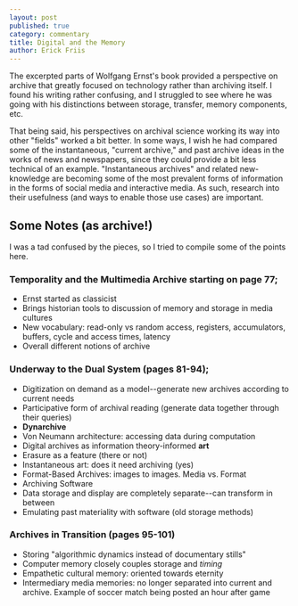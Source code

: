 ```yaml
---
layout: post
published: true
category: commentary
title: Digital and the Memory
author: Erick Friis
---
```

The excerpted parts of Wolfgang Ernst's book provided a perspective on archive that greatly focused on technology rather than archiving itself. I found his writing rather confusing, and I struggled to see where he was going with his distinctions between storage, transfer, memory components, etc.

That being said, his perspectives on archival science working its way into other "fields" worked a bit better. In some ways, I wish he had compared some of the instantaneous, "current archive," and past archive ideas in the works of news and newspapers, since they could provide a bit less technical of an example. "Instantaneous archives" and related new-knowledge are becoming some of the most prevalent forms of information in the forms of social media and interactive media. As such, research into their usefulness (and ways to enable those use cases) are important.

## Some Notes (as archive!)
I was a tad confused by the pieces, so I tried to compile some of the points here.

### Temporality and the Multimedia Archive starting on page 77;
- Ernst started as classicist
- Brings historian tools to discussion of memory and storage in media cultures
- New vocabulary: read-only vs random access, registers, accumulators, buffers, cycle and access times, latency
- Overall different notions of archive


### Underway to the Dual System (pages 81-94);
- Digitization on demand as a model--generate new archives according to current needs
- Participative form of archival reading (generate data together through their queries)
- **Dynarchive**
- Von Neumann architecture: accessing data during computation
- Digital archives as information theory-informed **art**
- Erasure as a feature (there or not)
- Instantaneous art: does it need archiving (yes)
- Format-Based Archives: images to images. Media vs. Format
- Archiving Software
- Data storage and display are completely separate--can transform in between
- Emulating past materiality with software (old storage methods)

### Archives in Transition (pages 95-101)
- Storing "algorithmic dynamics instead of documentary stills"
- Computer memory closely couples storage and *timing*
- Empathetic cultural memory: oriented towards eternity
- Intermediary media memories: no longer separated into current and archive. Example of soccer match being posted an hour after game